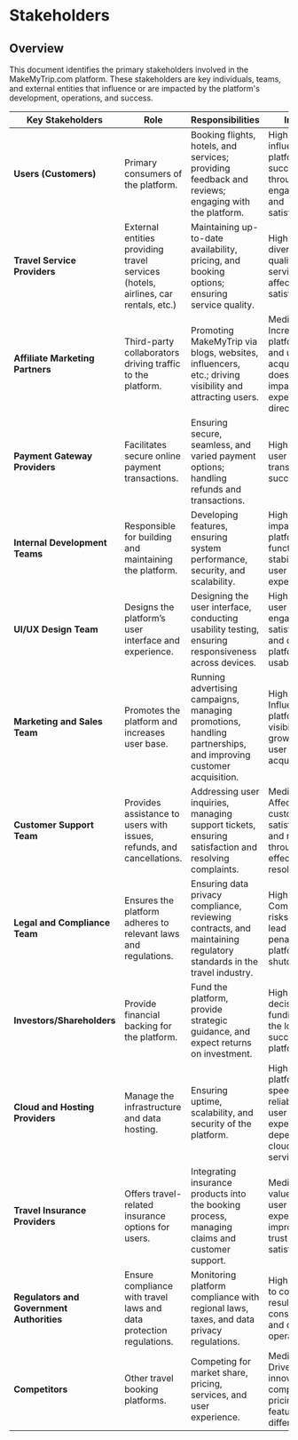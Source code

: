 # Stakeholders

## Overview
This document identifies the primary stakeholders involved in the MakeMyTrip.com platform. These stakeholders are key individuals, teams, and external entities that influence or are impacted by the platform's development, operations, and success.

| **Key Stakeholders**            | **Role**                                                                  | **Responsibilities**                                                                                                  | **Impact**                                                                       |
|---------------------------------|---------------------------------------------------------------------------|-------------------------------------------------------------------------------------------------------------------------|----------------------------------------------------------------------------------|
| **Users (Customers)**           | Primary consumers of the platform.                                        | Booking flights, hotels, and services; providing feedback and reviews; engaging with the platform.                      | High. Directly influences platform success through engagement and satisfaction.  |
| **Travel Service Providers**    | External entities providing travel services (hotels, airlines, car rentals, etc.) | Maintaining up-to-date availability, pricing, and booking options; ensuring service quality.                            | High. The diversity and quality of services affect user satisfaction.            |
| **Affiliate Marketing Partners**| Third-party collaborators driving traffic to the platform.                | Promoting MakeMyTrip via blogs, websites, influencers, etc.; driving visibility and attracting users.                   | Medium. Increases platform reach and user acquisition but doesn't impact experience directly. |
| **Payment Gateway Providers**   | Facilitates secure online payment transactions.                           | Ensuring secure, seamless, and varied payment options; handling refunds and transactions.                               | High. Affects user trust and transaction success.                                |
| **Internal Development Teams**  | Responsible for building and maintaining the platform.                    | Developing features, ensuring system performance, security, and scalability.                                           | High. Directly impacts platform functionality, stability, and user experience.   |
| **UI/UX Design Team**           | Designs the platform’s user interface and experience.                    | Designing the user interface, conducting usability testing, ensuring responsiveness across devices.                    | High. Affects user engagement, satisfaction, and overall platform usability.     |
| **Marketing and Sales Team**    | Promotes the platform and increases user base.                           | Running advertising campaigns, managing promotions, handling partnerships, and improving customer acquisition.          | High. Influences platform visibility, growth, and user acquisition.              |
| **Customer Support Team**       | Provides assistance to users with issues, refunds, and cancellations.    | Addressing user inquiries, managing support tickets, ensuring satisfaction and resolving complaints.                    | Medium. Affects customer satisfaction and retention through effective issue resolution. |
| **Legal and Compliance Team**   | Ensures the platform adheres to relevant laws and regulations.           | Ensuring data privacy compliance, reviewing contracts, and maintaining regulatory standards in the travel industry.     | High. Compliance risks could lead to penalties or platform shutdown.             |
| **Investors/Shareholders**      | Provide financial backing for the platform.                              | Fund the platform, provide strategic guidance, and expect returns on investment.                                       | High. Their decisions and funding shape the long-term success of the platform.   |
| **Cloud and Hosting Providers** | Manage the infrastructure and data hosting.                              | Ensuring uptime, scalability, and security of the platform.                                                           | High. The platform's speed, reliability, and user experience depend on cloud services. |
| **Travel Insurance Providers**  | Offers travel-related insurance options for users.                       | Integrating insurance products into the booking process, managing claims and customer support.                          | Medium. Adds value to the user experience, improving trust and satisfaction.     |
| **Regulators and Government Authorities** | Ensure compliance with travel laws and data protection regulations. | Monitoring platform compliance with regional laws, taxes, and data privacy regulations.                               | High. Failure to comply can result in legal consequences and disrupt operations. |
| **Competitors**                 | Other travel booking platforms.                                           | Competing for market share, pricing, services, and user experience.                                                    | Medium. Drives innovation, competitive pricing, and feature differentiation.     |


